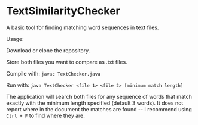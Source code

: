 # TextSimilarityChecker
A basic tool for finding matching word sequences in text files.

Usage:

Download or clone the repository.

Store both files you want to compare as .txt files.

Compile with: `javac TextChecker.java`

Run with: `java TextChecker <file 1> <file 2> [minimum match length]`

The application will search both files for any sequence of words that match exactly with the minimum length specified (default 3 words). It does not report where in the document the matches are found -- I recommend using `Ctrl + F` to find where they are.
